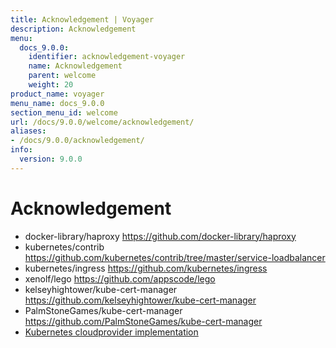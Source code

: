 ```yaml
---
title: Acknowledgement | Voyager
description: Acknowledgement
menu:
  docs_9.0.0:
    identifier: acknowledgement-voyager
    name: Acknowledgement
    parent: welcome
    weight: 20
product_name: voyager
menu_name: docs_9.0.0
section_menu_id: welcome
url: /docs/9.0.0/welcome/acknowledgement/
aliases:
- /docs/9.0.0/acknowledgement/
info:
  version: 9.0.0
---
```


# Acknowledgement

 - docker-library/haproxy https://github.com/docker-library/haproxy
 - kubernetes/contrib https://github.com/kubernetes/contrib/tree/master/service-loadbalancer
 - kubernetes/ingress https://github.com/kubernetes/ingress
 - xenolf/lego https://github.com/appscode/lego
 - kelseyhightower/kube-cert-manager https://github.com/kelseyhightower/kube-cert-manager
 - PalmStoneGames/kube-cert-manager https://github.com/PalmStoneGames/kube-cert-manager
 - [Kubernetes cloudprovider implementation](https://github.com/kubernetes/kubernetes/tree/master/pkg/cloudprovider)
